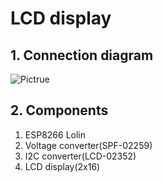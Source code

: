 <h1> LCD display </h1>
<h2> 1. Connection diagram</h2>
<img src="https://github.com/przemyslaw-turek/gm/blob/dev/hardware/LCDdisplay/lcdDISPLAY.bmp" alt="Pictrue" title=" " />
 
<h2> 2. Components</h2>
<ol>
<li>ESP8266 Lolin </li>
<li>Voltage converter(SPF-02259)</li>
<li>I2C converter(LCD-02352)</li>
<li>LCD display(2x16)</li>
</ol>

